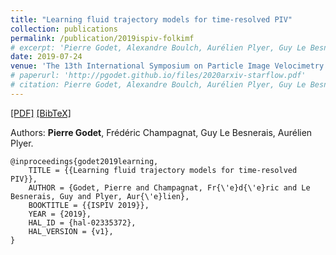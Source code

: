 ```yaml
---
title: "Learning fluid trajectory models for time-resolved PIV"
collection: publications
permalink: /publication/2019ispiv-folkimf
# excerpt: 'Pierre Godet, Alexandre Boulch, Aurélien Plyer, Guy Le Besnerais.'
date: 2019-07-24
venue: 'The 13th International Symposium on Particle Image Velocimetry (ISPIV2019)'
# paperurl: 'http://pgodet.github.io/files/2020arxiv-starflow.pdf'
# citation: Pierre Godet, Alexandre Boulch, Aurélien Plyer, Guy Le Besnerais
---
```


[[PDF]](http://pgodet.github.io/files/2019ispiv-folkimf.pdf) [[BibTeX]](http://pgodet.github.io/files/godet2019folkimf.bib)

Authors: **Pierre Godet**, Frédéric Champagnat, Guy Le Besnerais, Aurélien Plyer.

```
@inproceedings{godet2019learning,
	TITLE = {{Learning fluid trajectory models for time-resolved PIV}},
	AUTHOR = {Godet, Pierre and Champagnat, Fr{\'e}d{\'e}ric and Le Besnerais, Guy and Plyer, Aur{\'e}lien},
	BOOKTITLE = {{ISPIV 2019}},
	YEAR = {2019},
	HAL_ID = {hal-02335372},
	HAL_VERSION = {v1},
}
```
